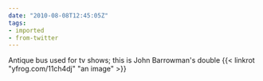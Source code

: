 ```yaml
---
date: "2010-08-08T12:45:05Z"
tags:
- imported
- from-twitter
---
```

Antique bus used for tv shows; this is John Barrowman's double  {{< linkrot "yfrog.com/11ch4dj" "an image" >}}

